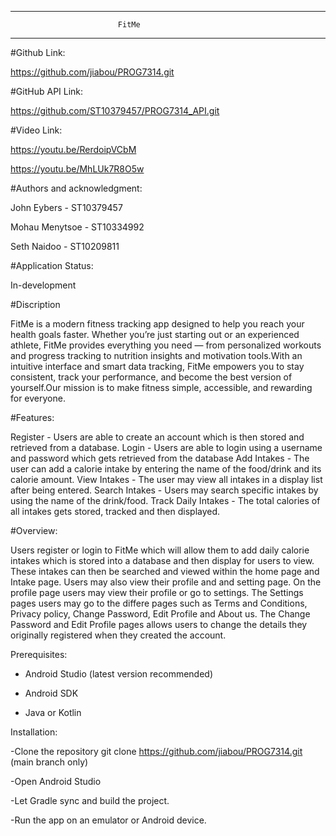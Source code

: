 --------------------------------------------------------
		                  	FitMe
--------------------------------------------------------

#Github Link:

 https://github.com/jiabou/PROG7314.git

#GitHub API Link:

https://github.com/ST10379457/PROG7314_API.git

#Video Link:

https://youtu.be/RerdoipVCbM

https://youtu.be/MhLUk7R8O5w

#Authors and acknowledgment:

 John Eybers 	- ST10379457
 
 Mohau Menytsoe	- ST10334992
 
 Seth Naidoo	- ST10209811


#Application Status:

 In-development


#Discription

 FitMe is a modern fitness tracking app designed to help you reach your health
 goals faster. Whether you’re just starting out or an experienced athlete, FitMe 
 provides everything you need — from personalized workouts and progress tracking 
 to nutrition insights and motivation tools.With an intuitive interface and smart
 data tracking, FitMe empowers you to stay consistent, track your performance,
 and become the best version of yourself.Our mission is to make fitness simple, 
 accessible, and rewarding for everyone.


#Features:

 Register - Users are able to create an account which is then stored and retrieved from a database.
 Login - Users are able to login using a username and password which gets retrieved from the database
 Add Intakes - The user can add a calorie intake by entering the name of the food/drink and its calorie amount.
 View Intakes - The user may view all intakes in a display list after being entered.
 Search Intakes - Users may search specific intakes by using the name of the drink/food.
 Track Daily Intakes - The total calories of all intakes gets stored, tracked and then displayed.


#Overview:

 Users register or login to FitMe which will allow them to add daily calorie intakes which is stored into a database
 and then display for users to view. These intakes can then be searched and viewed within the home page and Intake page.
 Users may also view their profile and and setting page. On the profile page users may view their profile or go to settings.
 The Settings pages users may go to the differe pages such as Terms and Conditions, Privacy policy, Change Password, Edit
 Profile and About us. The Change Password and Edit Profile pages allows users to change the details they originally registered
 when they created the account. 


Prerequisites:

- Android Studio (latest version recommended)
  
- Android SDK
  
- Java or Kotlin 


Installation:

 -Clone the repository
   git clone https://github.com/jiabou/PROG7314.git (main branch only)
   
 -Open Android Studio
 
 -Let Gradle sync and build the project.
 
 -Run the app on an emulator or Android device.

